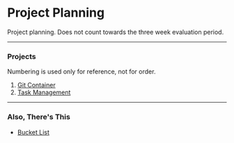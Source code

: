 # Project Planning
Project planning. Does not count towards the three week evaluation period.

----

### Projects

Numbering is used only for reference, not for order.

1. [Git Container](git-container.md)
2. [Task Management](task-management.md)

----

### Also, There's This

* [Bucket List](BUCKET.md)
